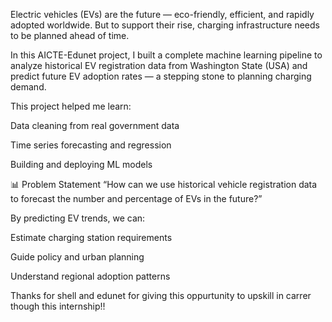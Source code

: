 Electric vehicles (EVs) are the future — eco-friendly, efficient, and rapidly adopted worldwide. But to support their rise, charging infrastructure needs to be planned ahead of time.

In this AICTE-Edunet project, I built a complete machine learning pipeline to analyze historical EV registration data from Washington State (USA) and predict future EV adoption rates — a stepping stone to planning charging demand.

This project helped me learn:

Data cleaning from real government data

Time series forecasting and regression

Building and deploying ML models

📊 Problem Statement
“How can we use historical vehicle registration data to forecast the number and percentage of EVs in the future?”

By predicting EV trends, we can:

Estimate charging station requirements

Guide policy and urban planning

Understand regional adoption patterns
 
 Thanks for shell  and edunet for giving this oppurtunity to upskill in carrer though this internship!!
